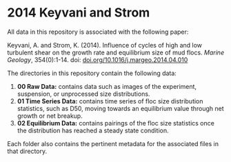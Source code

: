 # 2014 Keyvani and Strom

All data in this repository is associated with the following paper:

Keyvani, A. and Strom, K. (2014). Influence of cycles of high and low turbulent shear on the growth rate and equilibrium size of mud flocs. *Marine Geology*, 354(0):1-14. doi: [doi.org/10.1016/j.margeo.2014.04.010](https://doi.org/10.1016/j.margeo.2014.04.010)

The directories in this repository contain the following data:
1. __00 Raw Data:__ contains data such as images of the experiment, suspension, or unprocessed size distributions.
2. __01 Time Series Data:__ contains time series of floc size distribution statistics, such as D50, moving towards an equilibrium value through net growth or net breakup.
3. __02 Equilibrium Data:__ contains pairings of the floc size statistics once the distribution has reached a steady state condition.

Each folder also contains the pertinent metadata for the associated files in that directory.
